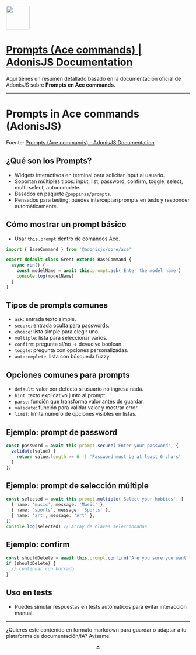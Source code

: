 <img src="https://r2cdn.perplexity.ai/pplx-full-logo-primary-dark%402x.png" style="height:64px;margin-right:32px"/>

# [Prompts (Ace commands) | AdonisJS Documentation](https://docs.adonisjs.com/guides/ace/prompts)

Aquí tienes un resumen detallado basado en la documentación oficial de AdonisJS sobre **Prompts en Ace commands**.

***

# Prompts in Ace commands (AdonisJS)

Fuente: [Prompts (Ace commands) - AdonisJS Documentation](https://docs.adonisjs.com/guides/ace/prompts)

## ¿Qué son los Prompts?

- Widgets interactivos en terminal para solicitar input al usuario.
- Soportan múltiples tipos: input, list, password, confirm, toggle, select, multi-select, autocomplete.
- Basados en paquete `@poppinss/prompts`.
- Pensados para testing: puedes interceptar/prompts en tests y responder automáticamente.


## Cómo mostrar un prompt básico

- Usar `this.prompt` dentro de comandos Ace.

```ts
import { BaseCommand } from '@adonisjs/core/ace'

export default class Greet extends BaseCommand {
  async run() {
    const modelName = await this.prompt.ask('Enter the model name')
    console.log(modelName)
  }
}
```


## Tipos de prompts comunes

- `ask`: entrada texto simple.
- `secure`: entrada oculta para passwords.
- `choice`: lista simple para elegir uno.
- `multiple`: lista para seleccionar varios.
- `confirm`: pregunta sí/no → devuelve boolean.
- `toggle`: pregunta con opciones personalizadas.
- `autocomplete`: lista con búsqueda fuzzy.


## Opciones comunes para prompts

- `default`: valor por defecto si usuario no ingresa nada.
- `hint`: texto explicativo junto al prompt.
- `parse`: función que transforma valor antes de guardar.
- `validate`: función para validar valor y mostrar error.
- `limit`: limita número de opciones visibles en listas.


## Ejemplo: prompt de password

```ts
const password = await this.prompt.secure('Enter your password', {
  validate(value) {
    return value.length >= 6 || 'Password must be at least 6 chars'
  }
})
```


## Ejemplo: prompt de selección múltiple

```ts
const selected = await this.prompt.multiple('Select your hobbies', [
  { name: 'music', message: 'Music' },
  { name: 'sports', message: 'Sports' },
  { name: 'art', message: 'Art' },
])
console.log(selected) // Array de claves seleccionadas
```


## Ejemplo: confirm

```ts
const shouldDelete = await this.prompt.confirm('Are you sure you want to delete this?')
if (shouldDelete) {
  // continuar con borrado
}
```


## Uso en tests

- Puedes simular respuestas en tests automáticos para evitar interacción manual.

***

¿Quieres este contenido en formato markdown para guardar o adaptar a tu plataforma de documentación/IA? Avísame.

<div style="text-align: center">⁂</div>

[^1]: https://docs.adonisjs.com/guides/ace/prompts

[^2]: https://docs.adonisjs.com/guides/ace/prompts

[^3]: https://v5-docs.adonisjs.com/guides/ace-commandline

[^4]: https://docs.adonisjs.com/guides/ace/creating-commands

[^5]: https://docs.adonisjs.com/guides/ace/introduction

[^6]: https://www.npmjs.com/package/@adonisjs/ace/v/5.1.0

[^7]: https://princecurie.tech/how-to-build-a-command-line-application-with-typescript-and-adonisjs-ace

[^8]: https://github.com/adonisjs/ace

[^9]: https://docs.adonisjs.com/guides/ace/terminal-ui

[^10]: https://github.com/thetutlage/ace-sample-project

[^11]: https://www.youtube.com/watch?v=dbQSPhF65UY

